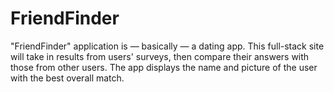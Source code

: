 # FriendFinder

"FriendFinder" application is — basically — a dating app. This full-stack site will take in results from users' surveys, then compare their answers with those from other users. The app displays the name and picture of the user with the best overall match.
